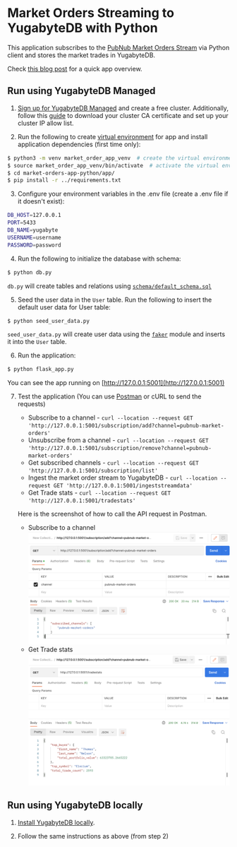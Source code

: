 # Market Orders Streaming to YugabyteDB with Python

This application subscribes to the [PubNub Market Orders Stream](https://www.pubnub.com/developers/realtime-data-streams/financial-securities-market-orders/) via Python client and stores the market trades in YugabyteDB.

Check [this blog post](https://dev.to/yugabyte/building-an-application-with-yugabytedb-and-flask-1eal) for a quick app overview.

## Run using YugabyteDB Managed

1. [Sign up for YugabyteDB Managed](https://docs.yugabyte.com/preview/yugabyte-cloud/cloud-quickstart/) and create a free cluster.  Additionally, follow this [guide](https://docs.yugabyte.com/preview/yugabyte-cloud/cloud-quickstart/cloud-build-apps/cloud-add-ip/#download-your-cluster-certificate) to download your cluster CA certificate and set up your cluster IP allow list.

2. Run the following to create [virtual environment](https://docs.python.org/3/glossary.html#term-virtual-environment) for app and install application dependencies (first time only):

```bash
$ python3 -m venv market_order_app_venv  # create the virtual environment
$ source market_order_app_venv/bin/activate  # activate the virtual environment
$ cd market-orders-app-python/app/
$ pip install -r ../requirements.txt
```

3. Configure your environment variables in the .env file (create a .env file if it doesn't exist):

```bash
DB_HOST=127.0.0.1
PORT=5433
DB_NAME=yugabyte
USERNAME=username
PASSWORD=password
```

4. Run the following to initialize the database with schema:

```bash
$ python db.py
```

`db.py` will create tables and relations using [`schema/default_schema.sql`](schema/default_schema.sql)

5. Seed the user data in the `User` table. Run the following to insert the default user data for User table:

```bash
$ python seed_user_data.py
```

`seed_user_data.py` will create user data using the [`faker`](https://github.com/joke2k/faker) module and inserts it into the `User` table.

6. Run the application:

```bash
$ python flask_app.py
```

You can see the app running on [http://127.0.0.1:5001](http://127.0.0.1:5001)

7. Test the application (You can use [Postman](https://www.postman.com/downloads/) or cURL to send the requests)

    - Subscribe to a channel - `curl --location --request GET 'http://127.0.0.1:5001/subscription/add?channel=pubnub-market-orders'`
    - Unsubscribe from a channel - `curl --location --request GET 'http://127.0.0.1:5001/subscription/remove?channel=pubnub-market-orders'`
    - Get subscribed channels - `curl --location --request GET 'http://127.0.0.1:5001/subscription/list'`
    - Ingest the market order stream to YugabyteDB - `curl --location --request GET 'http://127.0.0.1:5001/ingeststreamdata'`
    - Get Trade stats - `curl --location --request GET 'http://127.0.0.1:5001/tradestats'`

    Here is the screenshot of how to call the API request in Postman.
    - Subscribe to a channel
    ![Subscribe to the channel](/Docs/images/add_subscription.png)
    - Get Trade stats
    ![Get Trade stats](/Docs/images/trade_stats.png)


## Run using YugabyteDB locally

1. [Install YugabyteDB locally](https://docs.yugabyte.com/quick-start/install/).

2. Follow the same instructions as above (from step 2)
